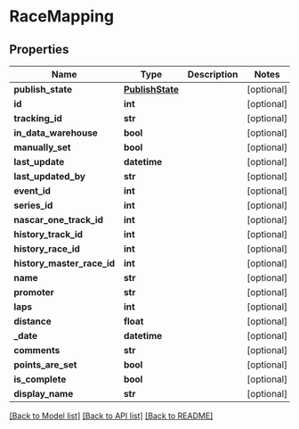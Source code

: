 # RaceMapping

## Properties
Name | Type | Description | Notes
------------ | ------------- | ------------- | -------------
**publish_state** | [**PublishState**](PublishState.md) |  | [optional] 
**id** | **int** |  | [optional] 
**tracking_id** | **str** |  | [optional] 
**in_data_warehouse** | **bool** |  | [optional] 
**manually_set** | **bool** |  | [optional] 
**last_update** | **datetime** |  | [optional] 
**last_updated_by** | **str** |  | [optional] 
**event_id** | **int** |  | [optional] 
**series_id** | **int** |  | [optional] 
**nascar_one_track_id** | **int** |  | [optional] 
**history_track_id** | **int** |  | [optional] 
**history_race_id** | **int** |  | [optional] 
**history_master_race_id** | **int** |  | [optional] 
**name** | **str** |  | [optional] 
**promoter** | **str** |  | [optional] 
**laps** | **int** |  | [optional] 
**distance** | **float** |  | [optional] 
**_date** | **datetime** |  | [optional] 
**comments** | **str** |  | [optional] 
**points_are_set** | **bool** |  | [optional] 
**is_complete** | **bool** |  | [optional] 
**display_name** | **str** |  | [optional] 

[[Back to Model list]](../README.md#documentation-for-models) [[Back to API list]](../README.md#documentation-for-api-endpoints) [[Back to README]](../README.md)

